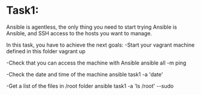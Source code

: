 # Task1:

Ansible is agentless, the only thing you need to start trying Ansible is Ansible, and SSH access to the hosts you want to manage.

In this task, you have to achieve the next goals:
-Start your vagrant machine defined in this folder
vagrant up

-Check that you can access the machine with Ansible
ansible all -m ping

-Check the date and time of the machine
ansible task1 -a 'date'

-Get a list of the files in /root folder
ansible task1 -a 'ls /root' --sudo

